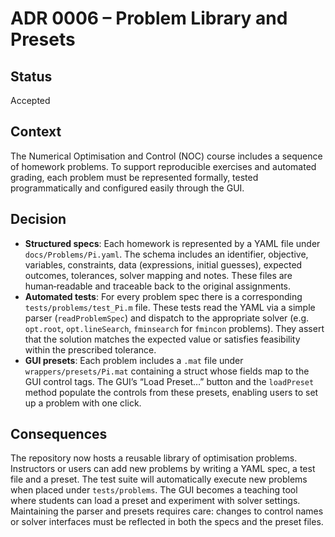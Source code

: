 # ADR 0006 – Problem Library and Presets

## Status
Accepted

## Context
The Numerical Optimisation and Control (NOC) course includes a sequence of homework problems.  To support reproducible exercises and automated grading, each problem must be represented formally, tested programmatically and configured easily through the GUI.

## Decision

* **Structured specs**: Each homework is represented by a YAML file under `docs/Problems/Pi.yaml`.  The schema includes an identifier, objective, variables, constraints, data (expressions, initial guesses), expected outcomes, tolerances, solver mapping and notes.  These files are human‑readable and traceable back to the original assignments.
* **Automated tests**: For every problem spec there is a corresponding `tests/problems/test_Pi.m` file.  These tests read the YAML via a simple parser (`readProblemSpec`) and dispatch to the appropriate solver (e.g. `opt.root`, `opt.lineSearch`, `fminsearch` for `fmincon` problems).  They assert that the solution matches the expected value or satisfies feasibility within the prescribed tolerance.
* **GUI presets**: Each problem includes a `.mat` file under `wrappers/presets/Pi.mat` containing a struct whose fields map to the GUI control tags.  The GUI’s “Load Preset…” button and the `loadPreset` method populate the controls from these presets, enabling users to set up a problem with one click.

## Consequences

The repository now hosts a reusable library of optimisation problems.  Instructors or users can add new problems by writing a YAML spec, a test file and a preset.  The test suite will automatically execute new problems when placed under `tests/problems`.  The GUI becomes a teaching tool where students can load a preset and experiment with solver settings.  Maintaining the parser and presets requires care: changes to control names or solver interfaces must be reflected in both the specs and the preset files.